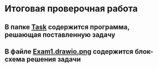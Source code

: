 # Итоговая проверочная работа
## В папке [Task](https://github.com/alexandrakh/Exam_1_Q/tree/main/Task) содержится программа, решающая поставленную задачу

## В файле [Exam1.drawio.png](https://github.com/alexandrakh/Exam_1_Q/blob/main/Exam1.drawio.png) содержится блок-схема решения задачи
